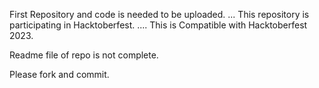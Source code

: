 First Repository and code is needed to be uploaded.
...
This repository is participating in Hacktoberfest.
....
This is Compatible with Hacktoberfest 2023.

Readme file of repo is not complete.

Please fork and commit.
